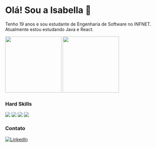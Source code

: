 # Olá! Sou a Isabella 🌸

Tenho 19 anos e sou estudante de Engenharia de Software no INFNET. Atualmente estou estudando Java e React.
<div>
  <div>
    <img height="180em" src="https://github-readme-stats-git-masterrstaa-rickstaa.vercel.app/api/top-langs/?username=isabella-araujo&layout=compact&bg_color=FFF&border_color=f17ea1&title_color=f17ea1&text_color=f17ea1" />
    <img height="180em" src="https://github-readme-stats.vercel.app/api?username=isabella-araujo&theme=transparent&bg_color=FFF&border_color=f17ea1&show_icons=true&icon_color=30A3DC&title_color=f17ea1&text_color=f17ea1"/>
  </div>
</div>

### Hard Skills
<div>
  <img src="https://img.shields.io/badge/HTML5-f17ea1?style=for-the-badge&logo=html5&logoColor=white">
  <img src="https://img.shields.io/badge/CSS3-f17ea1?style=for-the-badge&logo=css3&logoColor=white">
  <img src="https://img.shields.io/badge/JavaScript-f17ea1?style=for-the-badge&logo=javascript&logoColor=white">
  <img src="https://img.shields.io/badge/java-f17ea1.svg?style=for-the-badge&logo=openjdk&logoColor=white">
</div>

### Contato

[![LinkedIn](https://img.shields.io/badge/LinkedIn-f17ea1?style=for-the-badge&logo=linkedin&logoColor=white)](https://www.linkedin.com/in/isabella-araujo-13b317276/)